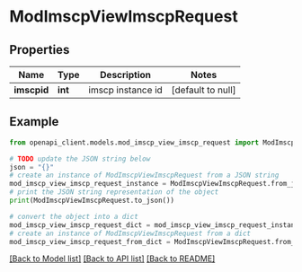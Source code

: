 # ModImscpViewImscpRequest


## Properties

Name | Type | Description | Notes
------------ | ------------- | ------------- | -------------
**imscpid** | **int** | imscp instance id | [default to null]

## Example

```python
from openapi_client.models.mod_imscp_view_imscp_request import ModImscpViewImscpRequest

# TODO update the JSON string below
json = "{}"
# create an instance of ModImscpViewImscpRequest from a JSON string
mod_imscp_view_imscp_request_instance = ModImscpViewImscpRequest.from_json(json)
# print the JSON string representation of the object
print(ModImscpViewImscpRequest.to_json())

# convert the object into a dict
mod_imscp_view_imscp_request_dict = mod_imscp_view_imscp_request_instance.to_dict()
# create an instance of ModImscpViewImscpRequest from a dict
mod_imscp_view_imscp_request_from_dict = ModImscpViewImscpRequest.from_dict(mod_imscp_view_imscp_request_dict)
```
[[Back to Model list]](../README.md#documentation-for-models) [[Back to API list]](../README.md#documentation-for-api-endpoints) [[Back to README]](../README.md)


